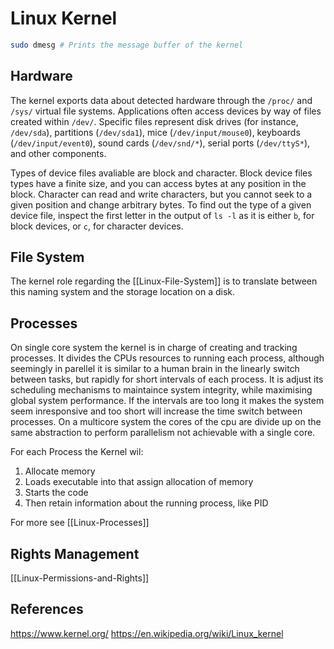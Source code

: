 # Linux Kernel
```bash
sudo dmesg # Prints the message buffer of the kernel

```


## Hardware

The kernel exports data about detected hardware through the `/proc/` and `/sys/` virtual file systems. Applications often access devices by way of files created within `/dev/`. Specific files represent disk drives (for instance, `/dev/sda`), partitions (`/dev/sda1`), mice (`/dev/input/mouse0`), keyboards (`/dev/input/event0`), sound cards (`/dev/snd/*`), serial ports (`/dev/ttyS*`), and other components.

Types of device files avaliable are block and character.
Block device files types have a finite size, and you can access bytes at any position in the block. 
Character can read and write characters, but you cannot seek to a given position and change arbitrary bytes. To find out the type of a given device file, inspect the first letter in the output of `ls -l` as it is either `b`, for block devices, or `c`, for character devices.

## File System

The kernel role regarding the [[Linux-File-System]] is to translate between this naming system and the storage location on a disk. 

## Processes

On single core system the kernel is in charge of creating and tracking processes. It divides the CPUs resources to running each process, although seemingly in parellel it is similar to a human brain in the linearly switch between tasks, but rapidly for short intervals of each process. It is adjust its scheduling mechanisms to maintaince system integrity, while maximising global system performance. If the intervals are too long it makes the system seem inresponsive and too short will increase the time switch between processes. On a multicore system the cores of the cpu are divide up on the same abstraction to perform parallelism not achievable with a single core. 

For each Process the Kernel wil:
1. Allocate memory
2. Loads executable into that assign allocation of memory
3. Starts the code
4. Then retain information about the running process, like PID

For more see [[Linux-Processes]]

## Rights Management
[[Linux-Permissions-and-Rights]]


## References


https://www.kernel.org/
https://en.wikipedia.org/wiki/Linux_kernel